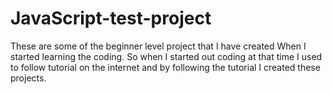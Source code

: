 # JavaScript-test-project

These are some of the beginner level project that I have created When I started learning the coding.
So when I started out coding at that time I used to follow tutorial on the internet and by following the tutorial I created these projects.
